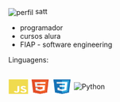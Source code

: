 <img align="center" alt="perfil" height="39" width="39" src="https://i.pinimg.com/736x/7b/c3/69/7bc369e232d8a6b51d299d2827b3cd8f.jpg"> satt
- programador 
- cursos alura
- FIAP - software engineering 

Linguagens: 
 <div style="display: inline_block"><br>
  <img align="center" alt="Js" height="30" width="40" src="https://raw.githubusercontent.com/devicons/devicon/master/icons/javascript/javascript-plain.svg">
  <img align="center" alt="HTML" height="30" width="40" src="https://raw.githubusercontent.com/devicons/devicon/master/icons/html5/html5-original.svg">
  <img align="center" alt="CSS" height="30" width="40" src="https://raw.githubusercontent.com/devicons/devicon/master/icons/css3/css3-original.svg">
  <img align="center" alt="Python" height="30" width="40" src="file:///C:/Imagens/Photoshop/Photoshop_imagens%20_utilizar/pythonlogo.png"

</div>
